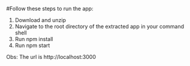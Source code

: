 #Follow these steps to run the app:

1. Download and unzip
2. Navigate to the root directory of the extracted app in your command shell
3. Run npm install
6. Run npm start


Obs:
The url is http://localhost:3000


